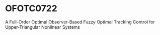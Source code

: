 # OFOTC0722
A Full-Order Optimal Observer-Based Fuzzy Optimal Tracking Control for Upper-Triangular Nonlinear Systems
